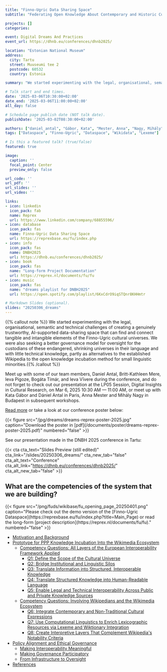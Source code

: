 ```yaml
---
title: "Finno-Ugric Data Sharing Space"
subtitle: "Federating Open Knowledge About Contemporary and Historic Cultural Practices in the Wikibase System"

projects: []
categories:

event: Digital Dreams And Practices
event_url: https://dhnb.eu/conferences/dhnb2025/

location: "Estonian National Museum"
address:
  city: Tartu
  street: Muuseumi tee 2
  postcode: 60532
  country: Estonia

summary: "We started experimenting with the legal, organisational, semantic and technical challenges of creating a genuinely trustworthy, AI-supported data-sharing space that can find and connect tangible and intangible elements of the Finno-Ugric cultural universes."

# Talk start and end times.
date: '2025-03-06T10:30:00+02:00'
date_end: '2025-03-06T11:00:00+02:00'
all_day: false

# Schedule page publish date (NOT talk date).
publishDate: '2025-03-02T08:30:00+02:00'

authors: ["daniel_antal", "Gábor, Kata", "Mester, Anna", "Nagy, Mihály", "Ieva Pigozne", "Ieva Vivere"]
tags: ["Dataspace", "Finno-Ugric", "Dataspace", "Wikidata", "Lexeme"]

# Is this a featured talk? (true/false)
featured: true

image:
  caption: ''
  focal_point: Center
  preview_only: false

url_code: ''
url_pdf: ''
url_slides: ''
url_video: ''

links:
- icon: linkedin
  icon_pack: fab
  name: Reprex
  url: https://www.linkedin.com/company/68855596/
- icon: database
  icon_pack: fas
  name: Finno-Ugric Data Sharing Space
  url: https://reprexbase.eu/fu/index.php
- icon: info
  icon_pack: fas
  name: DNBH2025
  url: https://dhnb.eu/conferences/dhnb2025/
- icon: book
  icon_pack: fas
  name: "Long-form Project Documentation"
  url: https://reprex.nl/documents/fu/fu
- icon: music
  icon_pack: fas
  name: "dreams playlist for DNBH2025"
  url: https://open.spotify.com/playlist/6KxCdrO9iqSTQnr8KHHmtr

# Markdown Slides (optional).
slides: "20250306_dreams"
---
```


{{% callout note %}} We started experimenting with the legal, organisational, semantic and technical challenges of creating a genuinely trustworthy, AI-supported data-sharing space that can find and connect tangible and intangible elements of the Finno-Ugric cultural universes. We were also seeking a better governance model for oversight for the custodians of these endangered, shrinking universes in their language and with little technical knowledge, partly as alternatives to the established Wikipedia to the open knowledge incubation method for small linguistic minorities.{{% /callout %}}

Meet up with some of our team members, Daniel Antal, Britt-Kathleen Mere, Ieva Pigoze, Bogáta Tímár, and Ieva Vīvere during the conference, and do not forget to check out our presentation at the LP05 Session, Digital Insights in Cultural Research, on Mar 6, 2025 10:30 AM — 11:00 AM, or meet up with Kata Gábor and Dániel Antal in Paris, Anna Mester and Mihály Nagy in Budapest in subsequent workshops.

[Read more](/project/finnougricdataspace/) or take a look at our conference poster below:

<td style="text-align: center;">{{< figure src="/jpg/dreams/dreams-reprex-poster-2025.jpg" caption="Download the poster in [pdf](/documents/poster/dreams-reprex-poster-2025.pdf)" numbered="false" >}}</td>

See our presentation made in the DNBH 2025 conference in Tartu:

{{< cta cta_text="Slides Preview (still edited)" cta_link="/slides/20250306_dreams/" cta_new_tab="false" cta_alt_text="Conference" cta_alt_link="https://dhnb.eu/conferences/dhnb2025/" cta_alt_new_tab="false" >}}

## What are the competencies of the system that we are building?

<td style="text-align: center;">{{< figure src="/png/fuds/wikibase/fu_opening_page_20250401.png" caption="Please check out the demo version of the [Finno-Ugric Dataspace](https://reprexbase.eu/fu/index.php?title=Main_Page) or read the long-form [project description](https://reprex.nl/documents/fu/fu)." numbered="false" >}}</td>

-   [Motivation and Background](https://reprex.nl/project/finnougricdataspace/#motivation-and-background)
-   [Prototype for PPP Knowledge Incubation Into the Wikimedia Ecosystem](https://reprex.nl/project/finnougricdataspace/#prototype-for-ppp-knowledge-incubation-into-the-wikimedia-ecosystem)
    -   [Competency Questions: All Layers of the European Interoperability Framework Applied](https://reprex.nl/project/finnougricdataspace/#competency-questions-all-layers-of-the-european-interoperability-framework-applied)
        -   [Q1: Define the Scope of the Cultural Universe](https://reprex.nl/project/finnougricdataspace/#q1-define-the-scope-of-the-cultural-universe)
        -   [Q2: Bridge Institutional and Linguistic Silos](https://reprex.nl/project/finnougricdataspace/#q2-bridge-institutional-and-linguistic-silos)
        -   [Q3: Translate Information into Structured, Interoperable Knowledge](https://reprex.nl/project/finnougricdataspace/#q3-translate-information-into-structured-interoperable-knowledge)
        -   [Q4: Translate Structured Knowledge into Human-Readable Language](https://reprex.nl/project/finnougricdataspace/#q4-translate-structured-knowledge-into-human-readable-language)
        -   [Q5: Enable Legal and Technical Interoperability Across Public and Private Knowledge Sources](https://reprex.nl/project/finnougricdataspace/#q5-enable-legal-and-technical-interoperability-across-public-and-private-knowledge-sources)
    -   [Competency Questions: Involving Wikipedians and the Wikimedia Ecosystem](https://reprex.nl/project/finnougricdataspace/#competency-questions-involving-wikipedians-and-the-wikimedia-ecosystem)
        -   [Q6: Integrate Contemporary and Non-Traditional Cultural Expressions](https://reprex.nl/project/finnougricdataspace/#q6-integrate-contemporary-and-non-traditional-cultural-expressions)
        -   [Q7: Use Computational Linguistics to Enrich Lexicographic Resources via Lexeme and Wiktionary Integration](https://reprex.nl/project/finnougricdataspace/#q7-use-computational-linguistics-to-enrich-lexicographic-resources-via-lexeme-and-wiktionary-integration)
        -   [Q8: Create Interpretive Layers That Complement Wikipedia's Notability Criteria](https://reprex.nl/project/finnougricdataspace/#q8-create-interpretive-layers-that-complement-wikipedias-notability-criteria)
-   [Policy Alignment and Ethical Governance](https://reprex.nl/project/finnougricdataspace/#policy-alignment-and-ethical-governance)
    -   [Making Interoperability Meaningful](https://reprex.nl/project/finnougricdataspace/#making-interoperability-meaningful)
    -   [Making Governance Participatory](https://reprex.nl/project/finnougricdataspace/#making-governance-participatory)
    -   [From Infrastructure to Oversight](https://reprex.nl/project/finnougricdataspace/#from-infrastructure-to-oversight)
-   [References](https://reprex.nl/project/finnougricdataspace/#references)

